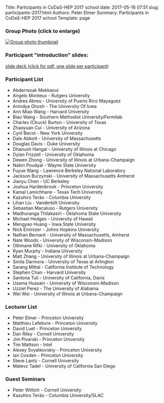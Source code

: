 Title: Participants in CoDaS-HEP 2017 school
date: 2017-05-16 07:51
slug: participants-2017.html
Authors: Peter Elmer
Summary: Participants in CoDaS-HEP 2017 school
Template: page

### Group Photo (click to enlarge)

[![Group photo thumbnail](/downloads/codas-hep-2017-group-photo-thumbnail.jpg)](/downloads/codas-hep-2017-group-photo.jpg)

### Participant "introduction" slides:

[slide deck (click for pdf, one slide per participant)](/downloads/CoDaS-HEP-2017-introduction-slides.pdf)

### Participant List

  * Abderrezak Mekkaoui 
  * Angelo Monteux - Rutgers University
  * Andres Abreu - University of Puerto Rico Mayaguez
  * Anindya Ghosh - The University Of Iowa
  * Ann Miao Wang - Harvard University
  * Biao Wang - Southern Methodist University/Fermilab
  * Charles (Chuck) Burton - University of Texas
  * Zhaoyuan Cui - University of Arizona
  * Cyril Becot - New York University
  * Dale Abbott - University of Massachusetts
  * Douglas Davis - Duke University
  * Dhanush Hangal - University of Illinois at Chicago
  * Dylan Frizzell - University of Oklahoma 
  * Dewen Zhong - University of Illinois at Urbana-Champaign
  * Nabin Poudyal - Wayne State University
  * Fuyue Wang - Lawrence Berkeley National Laboratory
  * Jackson Burzynski - University of Massachusetts Amherst
  * Jianyu Chen -  UC Berkeley
  * Joshua Hardenbrook - Princeton University
  * Kamal Lamichhane - Texas Tech University
  * Kazuhiro Terão - Columbia University
  * Lihan Liu -  Vanderbilt University
  * Sebastian Macaluso - Rutgers University
  * Madhuranga Thilakasiri - Oklahoma State University
  * Michael Hedges - University of Hawaii
  * Mengyao Huang - Iowa State University
  * Nick Eminizer - Johns Hopkins University
  * Nathan Bernard - University of Massachusetts, Amherst
  * Nate Woods - University of Wisconsin-Madison
  * Othmane Rifki - University of Oklahoma
  * Ryan Murphy - Indiana University
  * Matt Zhang - University of Illinois at Urbana-Champaign
  * Smita Darmora - University of Texas at Arlington
  * Sarang Mittal - California Institute of Technology
  * Stephen Chan - Harvard University
  * Santona Tuli - University of California, Davis
  * Usama Hussain - University of Wisconsin-Madison
  * Uzziel Perez - The University of Alabama
  * Wei Wei - University of Illinois at Urbana-Champaign

### Lecturer List

  * Peter Elmer - Princeton University
  * Matthieu Lefebvre - Princeton University
  * David Luet - Princeton University
  * Dan Riley - Cornell University
  * Jim Pivarski - Princeton University
  * Tim Mattson - Intel
  * Alexey Svyatkovskiy - Princeton University
  * Ian Cosden - Princeton University
  * Steve Lantz - Cornell University
  * Matevz Tadel - University of California San Diego

### Guest Seminars 

  * Peter Wittich - Cornell University
  * Kazuhiro Terão - Columbia University/SLAC

